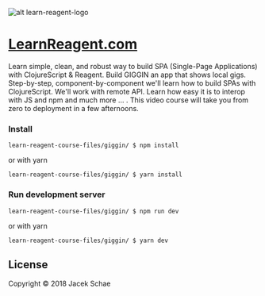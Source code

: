 ![alt learn-reagent-logo](https://res.cloudinary.com/schae/image/upload/f_auto,q_auto/v1523483980/giggin/learn-cljs-reagent.png)

# [LearnReagent.com](https://www.learnreagent.com)

Learn simple, clean, and robust way to build SPA (Single-Page Applications) with ClojureScript & Reagent. Build GIGGIN an app that shows local gigs. Step-by-step, component-by-component we'll learn how to build SPAs with ClojureScript. We'll work with remote API. Learn how easy it is to interop with JS and npm and much more … . This video course will take you from zero to deployment in a few afternoons.

### Install

```shell
learn-reagent-course-files/giggin/ $ npm install
```

or with yarn

```shell
learn-reagent-course-files/giggin/ $ yarn install
```

### Run development server

```shell
learn-reagent-course-files/giggin/ $ npm run dev
```

or with yarn

```shell
learn-reagent-course-files/giggin/ $ yarn dev
```

## License

Copyright © 2018 Jacek Schae